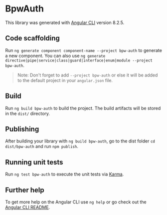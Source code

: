 # BpwAuth

This library was generated with [Angular CLI](https://github.com/angular/angular-cli) version 8.2.5.

## Code scaffolding

Run `ng generate component component-name --project bpw-auth` to generate a new component. You can also use `ng generate directive|pipe|service|class|guard|interface|enum|module --project bpw-auth`.
> Note: Don't forget to add `--project bpw-auth` or else it will be added to the default project in your `angular.json` file. 

## Build

Run `ng build bpw-auth` to build the project. The build artifacts will be stored in the `dist/` directory.

## Publishing

After building your library with `ng build bpw-auth`, go to the dist folder `cd dist/bpw-auth` and run `npm publish`.

## Running unit tests

Run `ng test bpw-auth` to execute the unit tests via [Karma](https://karma-runner.github.io).

## Further help

To get more help on the Angular CLI use `ng help` or go check out the [Angular CLI README](https://github.com/angular/angular-cli/blob/master/README.md).
